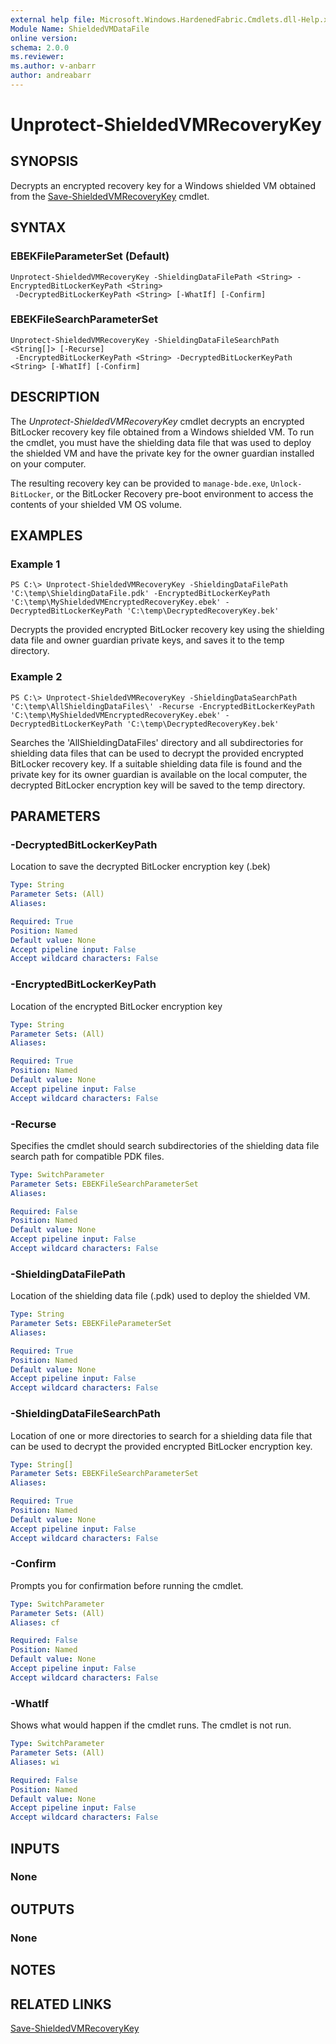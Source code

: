```yaml
---
external help file: Microsoft.Windows.HardenedFabric.Cmdlets.dll-Help.xml
Module Name: ShieldedVMDataFile
online version: 
schema: 2.0.0
ms.reviewer:
ms.author: v-anbarr
author: andreabarr
---
```


# Unprotect-ShieldedVMRecoveryKey

## SYNOPSIS
Decrypts an encrypted recovery key for a Windows shielded VM obtained from the [Save-ShieldedVMRecoveryKey](Save-ShieldedVMRecoveryKey.md) cmdlet.

## SYNTAX

### EBEKFileParameterSet (Default)
```
Unprotect-ShieldedVMRecoveryKey -ShieldingDataFilePath <String> -EncryptedBitLockerKeyPath <String>
 -DecryptedBitLockerKeyPath <String> [-WhatIf] [-Confirm]
```

### EBEKFileSearchParameterSet
```
Unprotect-ShieldedVMRecoveryKey -ShieldingDataFileSearchPath <String[]> [-Recurse]
 -EncryptedBitLockerKeyPath <String> -DecryptedBitLockerKeyPath <String> [-WhatIf] [-Confirm]
```

## DESCRIPTION
The *Unprotect-ShieldedVMRecoveryKey* cmdlet decrypts an encrypted BitLocker recovery key file obtained from a Windows shielded VM.
To run the cmdlet, you must have the shielding data file that was used to deploy the shielded VM and have the private key for the owner guardian installed on your computer.

The resulting recovery key can be provided to `manage-bde.exe`, `Unlock-BitLocker`, or the BitLocker Recovery pre-boot environment to access the contents of your shielded VM OS volume.

## EXAMPLES

### Example 1
```
PS C:\> Unprotect-ShieldedVMRecoveryKey -ShieldingDataFilePath 'C:\temp\ShieldingDataFile.pdk' -EncryptedBitLockerKeyPath 'C:\temp\MyShieldedVMEncryptedRecoveryKey.ebek' -DecryptedBitLockerKeyPath 'C:\temp\DecryptedRecoveryKey.bek'
```

Decrypts the provided encrypted BitLocker recovery key using the shielding data file and owner guardian private keys, and saves it to the temp directory.

### Example 2
```
PS C:\> Unprotect-ShieldedVMRecoveryKey -ShieldingDataSearchPath 'C:\temp\AllShieldingDataFiles\' -Recurse -EncryptedBitLockerKeyPath 'C:\temp\MyShieldedVMEncryptedRecoveryKey.ebek' -DecryptedBitLockerKeyPath 'C:\temp\DecryptedRecoveryKey.bek'
```

Searches the 'AllShieldingDataFiles' directory and all subdirectories for shielding data files that can be used to decrypt the provided encrypted BitLocker recovery key.
If a suitable shielding data file is found and the private key for its owner guardian is available on the local computer, the decrypted BitLocker encryption key will be saved to the temp directory.

## PARAMETERS

### -DecryptedBitLockerKeyPath
Location to save the decrypted BitLocker encryption key (.bek)

```yaml
Type: String
Parameter Sets: (All)
Aliases: 

Required: True
Position: Named
Default value: None
Accept pipeline input: False
Accept wildcard characters: False
```

### -EncryptedBitLockerKeyPath
Location of the encrypted BitLocker encryption key

```yaml
Type: String
Parameter Sets: (All)
Aliases: 

Required: True
Position: Named
Default value: None
Accept pipeline input: False
Accept wildcard characters: False
```

### -Recurse
Specifies the cmdlet should search subdirectories of the shielding data file search path for compatible PDK files.

```yaml
Type: SwitchParameter
Parameter Sets: EBEKFileSearchParameterSet
Aliases: 

Required: False
Position: Named
Default value: None
Accept pipeline input: False
Accept wildcard characters: False
```

### -ShieldingDataFilePath
Location of the shielding data file (.pdk) used to deploy the shielded VM.

```yaml
Type: String
Parameter Sets: EBEKFileParameterSet
Aliases: 

Required: True
Position: Named
Default value: None
Accept pipeline input: False
Accept wildcard characters: False
```

### -ShieldingDataFileSearchPath
Location of one or more directories to search for a shielding data file that can be used to decrypt the provided encrypted BitLocker encryption key.

```yaml
Type: String[]
Parameter Sets: EBEKFileSearchParameterSet
Aliases: 

Required: True
Position: Named
Default value: None
Accept pipeline input: False
Accept wildcard characters: False
```

### -Confirm
Prompts you for confirmation before running the cmdlet.

```yaml
Type: SwitchParameter
Parameter Sets: (All)
Aliases: cf

Required: False
Position: Named
Default value: None
Accept pipeline input: False
Accept wildcard characters: False
```

### -WhatIf
Shows what would happen if the cmdlet runs.
The cmdlet is not run.

```yaml
Type: SwitchParameter
Parameter Sets: (All)
Aliases: wi

Required: False
Position: Named
Default value: None
Accept pipeline input: False
Accept wildcard characters: False
```

## INPUTS

### None


## OUTPUTS

### None

## NOTES

## RELATED LINKS

[Save-ShieldedVMRecoveryKey](Save-ShieldedVMRecoveryKey.md)
